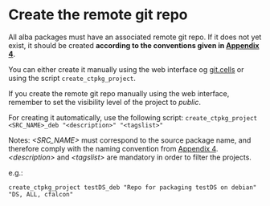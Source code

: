 # Create the remote git repo

All alba packages must have an associated remote git repo. If it does not yet exist, it should be created **according to the conventions given in [Appendix 4](Appendix_4.md)**.

You can either create it manually using the web interface og [git.cells](https://git.cells.es) or using the script `create_ctpkg_project`.

If you create the remote git repo manually using the web interface, remember to set the visibility level of the project to *public*.

For creating it automatically, use the following script:
`create_ctpkg_project <SRC_NAME>_deb "<description>" "<tagslist>"`

Notes: *\<SRC_NAME\>* must correspond to the source package name, and therefore comply with the naming convention from [Appendix 4](Appendix_4.md). *\<description\>* and *\<tagslist\>* are mandatory in order to filter the projects.

e.g.:

`create_ctpkg_project testDS_deb "Repo for packaging testDS on debian" "DS, ALL, cfalcon"`
